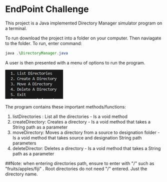 
# EndPoint Challenge

This project is a Java implemented Directory Manager simulator program on a terminal.

To run download the project into a folder on your computer. Then naviagate to the folder. To run, enter command: 
```java
java .\DirectoryManager.java
```

A user is then presented with a menu of options to run the program.

![Screenshot of initial program options menu.](/assets/images/menu.PNG)

The program contains these important methods/functions:
1. listDirectories : List all the directories - Is a void method
2. createDirectory: Creates a directory - Is a void method that takes a String path as a parameter
3. moveDirectory: Moves a directory from a source to designation folder - Is a void method that takes source and designation String path parameters
4. deleteDirector: Deletes a directory - Is a void method that takes a String path as a parameter

##Note: when entering directories path, ensure to enter with "/" such as "fruits/apples/fiji" . Root directories do not need "/" entered. Just the directory name. 
